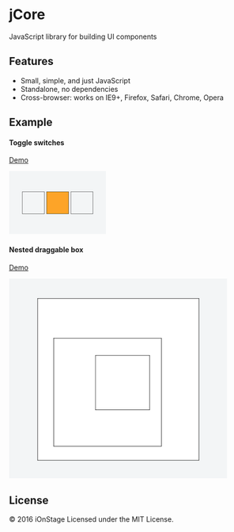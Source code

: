 # jCore

JavaScript library for building UI components

## Features

- Small, simple, and just JavaScript
- Standalone, no dependencies
- Cross-browser: works on IE9+, Firefox, Safari, Chrome, Opera

## Example

#### Toggle switches

[Demo](https://jsfiddle.net/o5ynna4h/1/)

![Screen Shot](assets/toggle_switches.png)

#### Nested draggable box

[Demo](https://jsfiddle.net/9e8h25ur/2/)

![Screen Shot](assets/nested_draggable_box.png)

## License

&copy; 2016 iOnStage
Licensed under the MIT License.
